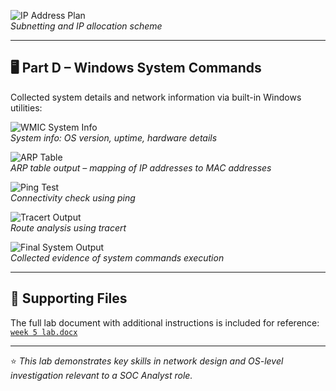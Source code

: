 ![IP Address Plan](./Screenshot%202025-09-23%20132133.png)  
*Subnetting and IP allocation scheme*

---

## 🖥 Part D – Windows System Commands

Collected system details and network information via built-in Windows utilities:

![WMIC System Info](./Screenshot%202025-09-23%20133001.png)  
*System info: OS version, uptime, hardware details*

![ARP Table](./Screenshot%202025-09-23%20133230.png)  
*ARP table output – mapping of IP addresses to MAC addresses*

![Ping Test](./Screenshot%202025-09-23%20133525.png)  
*Connectivity check using ping*

![Tracert Output](./Screenshot%202025-09-23%20133945.png)  
*Route analysis using tracert*

![Final System Output](./Screenshot%202025-09-23%20134144.png)  
*Collected evidence of system commands execution*

---

## 📂 Supporting Files

The full lab document with additional instructions is included for reference:  
[`week 5 lab.docx`](./week%205%20lab.docx)

---

⭐ *This lab demonstrates key skills in network design and OS-level investigation relevant to a SOC Analyst role.*
